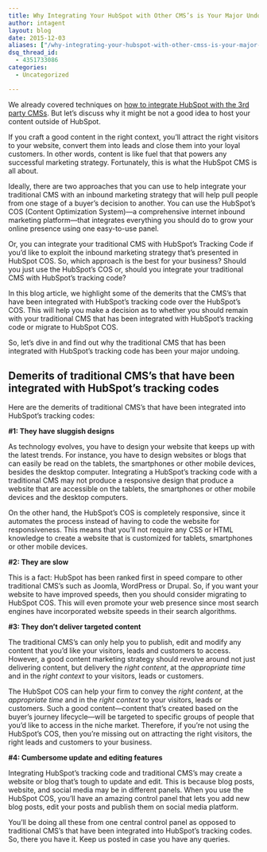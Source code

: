 ```yaml
---
title: Why Integrating Your HubSpot with Other CMS’s is Your Major Undoing
author: intagent
layout: blog
date: 2015-12-03
aliases: ["/why-integrating-your-hubspot-with-other-cmss-is-your-major-undoing/"]
dsq_thread_id:
  - 4351733086
categories:
  - Uncategorized

---
```

We already covered techniques on [how to integrate HubSpot with the 3rd party CMSs][1]. But let&#8217;s discuss why it might be not a good idea to host your content outside of HubSpot.

If you craft a good content in the right context, you’ll attract the right visitors to your website, convert them into leads and close them into your loyal customers. In other words, content is like fuel that that powers any successful marketing strategy. Fortunately, this is what the HubSpot CMS is all about.

Ideally, there are two approaches that you can use to help integrate your traditional CMS with an inbound marketing strategy that will help pull people from one stage of a buyer’s decision to another. You can use the HubSpot’s COS (Content Optimization System)—a comprehensive internet inbound marketing platform—that integrates everything you should do to grow your online presence using one easy-to-use panel.

Or, you can integrate your traditional CMS with HubSpot’s Tracking Code if you’d like to exploit the inbound marketing strategy that’s presented in HubSpot COS. So, which approach is the best for your business? Should you just use the HubSpot’s COS or, should you integrate your traditional CMS with HubSpot’s tracking code?

In this blog article, we highlight some of the demerits that the CMS’s that have been integrated with HubSpot’s tracking code over the HubSpot’s COS. This will help you make a decision as to whether you should remain with your traditional CMS that has been integrated with HubSpot’s tracking code or migrate to HubSpot COS.

So, let’s dive in and find out why the traditional CMS that has been integrated with HubSpot’s tracking code has been your major undoing.

## 

<!--more-->

## Demerits of traditional CMS’s that have been integrated with HubSpot’s tracking codes

Here are the demerits of traditional CMS’s that have been integrated into HubSpot’s tracking codes:

**#1: They have sluggish designs**

As technology evolves, you have to design your website that keeps up with the latest trends. For instance, you have to design websites or blogs that can easily be read on the tablets, the smartphones or other mobile devices, besides the desktop computer. Integrating a HubSpot’s tracking code with a traditional CMS may not produce a responsive design that produce a website that are accessible on the tablets, the smartphones or other mobile devices and the desktop computers.

On the other hand, the HubSpot’s COS is completely responsive, since it automates the process instead of having to code the website for responsiveness. This means that you’ll not require any CSS or HTML knowledge to create a website that is customized for tablets, smartphones or other mobile devices.

**#2: They are slow**

This is a fact: HubSpot has been ranked first in speed compare to other traditional CMS’s such as Joomla, WordPress or Drupal. So, if you want your website to have improved speeds, then you should consider migrating to HubSpot COS. This will even promote your web presence since most search engines have incorporated website speeds in their search algorithms.

**#3: They don’t deliver targeted content**

The traditional CMS’s can only help you to publish, edit and modify any content that you’d like your visitors, leads and customers to access. However, a good content marketing strategy should revolve around not just delivering content, but delivery the _right content_, at the _appropriate time_ and in the _right context_ to your visitors, leads or customers.

The HubSpot COS can help your firm to convey the _right content_, at the _appropriate time_ and in the _right context_ to your visitors, leads or customers. Such a good content—content that’s created based on the buyer’s journey lifecycle—will be targeted to specific groups of people that you’d like to access in the niche market. Therefore, if you’re not using the HubSpot’s COS, then you’re missing out on attracting the right visitors, the right leads and customers to your business.

**#4: Cumbersome update and editing features**

Integrating HubSpot’s tracking code and traditional CMS’s may create a website or blog that’s tough to update and edit. This is because blog posts, website, and social media may be in different panels. When you use the HubSpot COS, you’ll have an amazing control panel that lets you add new blog posts, edit your posts and publish them on social media platform.

You’ll be doing all these from one central control panel as opposed to traditional CMS’s that have been integrated into HubSpot’s tracking codes. So, there you have it. Keep us posted in case you have any queries.

[1]: http://integrationagent.com/how-to-integrate-your-hubspot-with-other-cms/
